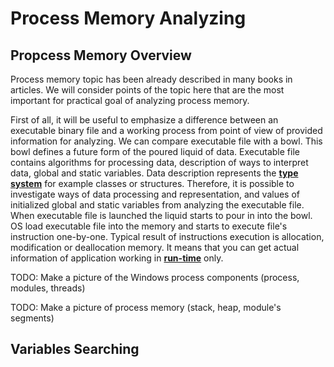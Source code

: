 # Process Memory Analyzing

## Propcess Memory Overview

Process memory topic has been already described in many books in articles. We will consider points of the topic here that are the most important for practical goal of analyzing process memory.

First of all, it will be useful to emphasize a difference between an executable binary file and a working process from point of view of provided information for analyzing. We can compare executable file with a bowl. This bowl defines a future form of the poured liquid of data. Executable file contains algorithms for processing data, description of ways to interpret data, global and static variables. Data description represents the [**type system**](https://en.wikipedia.org/wiki/Type_system) for example classes or structures. Therefore, it is possible to investigate ways of data processing and representation, and values of initialized global and static variables from analyzing the executable file. When executable file is launched the liquid starts to pour in into the bowl. OS load executable file into the memory and starts to execute file's instruction one-by-one. Typical result of instructions execution is allocation, modification or deallocation memory. It means that you can get actual information of application working in [**run-time**](https://en.wikipedia.org/wiki/Run_time_%28program_lifecycle_phase%29) only.

TODO: Make a picture of the Windows process components (process, modules, threads)

TODO: Make a picture of process memory (stack, heap, module's segments)

## Variables Searching 
